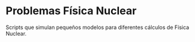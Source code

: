 # Problemas Física Nuclear

Scripts que simulan pequeños modelos para diferentes cálculos de Física Nuclear.
